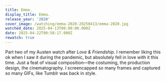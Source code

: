 ```yaml
---
title: Emma.
display_title: Emma.
release_year: '2020'
cover_image: /watching/emma-2020-20250413/emma-2020.jpg
watched_date: 2025-04-13T00:00:00.000Z
date: 2025-04-22T00:58:17.000Z
rewatch: true
---
```

Part two of my Austen watch after _Love & Friendship_. I remember liking this ok when I saw it during the pandemic, but absolutely fell in love with it this time. Just a feat of visual composition—the costuming, the production design, the cinematography. I screencapped so many frames and captured so many GIFs, like Tumblr was back in style.
